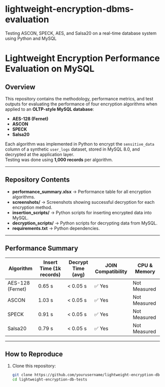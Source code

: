 # lightweight-encryption-dbms-evaluation
Testing ASCON, SPECK, AES, and Salsa20 on a real-time database system using Python and MySQL

# Lightweight Encryption Performance Evaluation on MySQL

## Overview
This repository contains the methodology, performance metrics, and test outputs for evaluating the performance of four encryption algorithms when applied to an **OLTP-style MySQL database**:

- **AES-128 (Fernet)**
- **ASCON**
- **SPECK**
- **Salsa20**

Each algorithm was implemented in Python to encrypt the `sensitive_data` column of a synthetic `user_logs` dataset, stored in MySQL 8.0, and decrypted at the application layer.  
Testing was done using **1,000 records** per algorithm.

---

## Repository Contents
- **performance_summary.xlsx** → Performance table for all encryption algorithms.
- **screenshots/** → Screenshots showing successful decryption for each encryption method.
- **insertion_scripts/** → Python scripts for inserting encrypted data into MySQL.
- **decryption_scripts/** → Python scripts for decrypting data from MySQL.
- **requirements.txt** → Python dependencies.

---

## Performance Summary

| Algorithm       | Insert Time (1k records) | Decrypt Time (avg) | JOIN Compatibility | CPU & Memory |
|-----------------|--------------------------|--------------------|--------------------|--------------|
| AES-128 (Fernet) | 0.65 s                  | < 0.05 s           | ✅ Yes             | Not Measured |
| ASCON           | 1.03 s                  | < 0.05 s           | ✅ Yes             | Not Measured |
| SPECK           | 0.91 s                  | < 0.05 s           | ✅ Yes             | Not Measured |
| Salsa20         | 0.79 s                  | < 0.05 s           | ✅ Yes             | Not Measured |

---

## How to Reproduce
1. Clone this repository:
   ```bash
   git clone https://github.com/yourusername/lightweight-encryption-db-tests.git
   cd lightweight-encryption-db-tests
